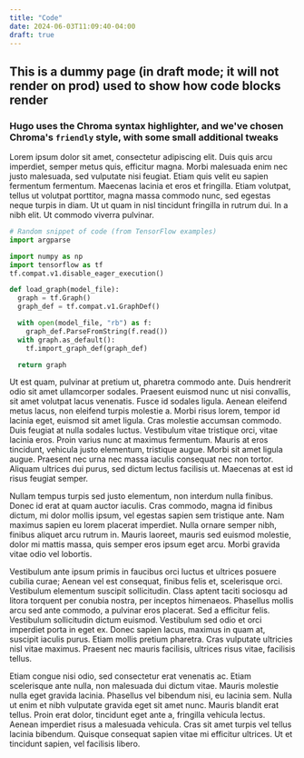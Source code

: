 ```yaml
---
title: "Code"
date: 2024-06-03T11:09:40-04:00
draft: true
---
```


## This is a dummy page (in draft mode; it will not render on prod) used to show how code blocks render
### Hugo uses the Chroma syntax highlighter, and we've chosen Chroma's `friendly` style, with some small additional tweaks

Lorem ipsum dolor sit amet, consectetur adipiscing elit. Duis quis arcu imperdiet, semper metus quis, efficitur magna. Morbi malesuada enim nec justo malesuada, sed vulputate nisi feugiat. Etiam quis velit eu sapien fermentum fermentum. Maecenas lacinia et eros et fringilla. Etiam volutpat, tellus ut volutpat porttitor, magna massa commodo nunc, sed egestas neque turpis in diam. Ut ut quam in nisl tincidunt fringilla in rutrum dui. In a nibh elit. Ut commodo viverra pulvinar.

```python
# Random snippet of code (from TensorFlow examples)
import argparse

import numpy as np
import tensorflow as tf
tf.compat.v1.disable_eager_execution()

def load_graph(model_file):
  graph = tf.Graph()
  graph_def = tf.compat.v1.GraphDef()

  with open(model_file, "rb") as f:
    graph_def.ParseFromString(f.read())
  with graph.as_default():
    tf.import_graph_def(graph_def)

  return graph
```

Ut est quam, pulvinar at pretium ut, pharetra commodo ante. Duis hendrerit odio sit amet ullamcorper sodales. Praesent euismod nunc ut nisi convallis, sit amet volutpat lacus venenatis. Fusce id sodales ligula. Aenean eleifend metus lacus, non eleifend turpis molestie a. Morbi risus lorem, tempor id lacinia eget, euismod sit amet ligula. Cras molestie accumsan commodo. Duis feugiat at nulla sodales luctus. Vestibulum vitae tristique orci, vitae lacinia eros. Proin varius nunc at maximus fermentum. Mauris at eros tincidunt, vehicula justo elementum, tristique augue. Morbi sit amet ligula augue. Praesent nec urna nec massa iaculis consequat nec non tortor. Aliquam ultrices dui purus, sed dictum lectus facilisis ut. Maecenas at est id risus feugiat semper.

Nullam tempus turpis sed justo elementum, non interdum nulla finibus. Donec id erat at quam auctor iaculis. Cras commodo, magna id finibus dictum, mi dolor mollis ipsum, vel egestas sapien sem tristique ante. Nam maximus sapien eu lorem placerat imperdiet. Nulla ornare semper nibh, finibus aliquet arcu rutrum in. Mauris laoreet, mauris sed euismod molestie, dolor mi mattis massa, quis semper eros ipsum eget arcu. Morbi gravida vitae odio vel lobortis.

Vestibulum ante ipsum primis in faucibus orci luctus et ultrices posuere cubilia curae; Aenean vel est consequat, finibus felis et, scelerisque orci. Vestibulum elementum suscipit sollicitudin. Class aptent taciti sociosqu ad litora torquent per conubia nostra, per inceptos himenaeos. Phasellus mollis arcu sed ante commodo, a pulvinar eros placerat. Sed a efficitur felis. Vestibulum sollicitudin dictum euismod. Vestibulum sed odio et orci imperdiet porta in eget ex. Donec sapien lacus, maximus in quam at, suscipit iaculis purus. Etiam mollis pretium pharetra. Cras vulputate ultricies nisl vitae maximus. Praesent nec mauris facilisis, ultrices risus vitae, facilisis tellus.

Etiam congue nisi odio, sed consectetur erat venenatis ac. Etiam scelerisque ante nulla, non malesuada dui dictum vitae. Mauris molestie nulla eget gravida lacinia. Phasellus vel bibendum nisi, eu lacinia sem. Nulla ut enim et nibh vulputate gravida eget sit amet nunc. Mauris blandit erat tellus. Proin erat dolor, tincidunt eget ante a, fringilla vehicula lectus. Aenean imperdiet risus a malesuada vehicula. Cras sit amet turpis vel tellus lacinia bibendum. Quisque consequat sapien vitae mi efficitur ultrices. Ut et tincidunt sapien, vel facilisis libero.